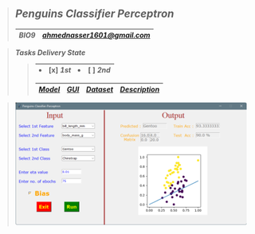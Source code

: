 > ## ***Penguins Classifier Perceptron***
> | ***BIO9*** | ***ahmednasser1601@gmail.com*** |
> | :-: | :-: |

> ***Tasks Delivery State***
>> | <li>[x] ***1st***</li> | <li>[ ] ***2nd***</li> |
>> | :-: | :-: |
>>
>> | <a href="Model.ipynb">***Model***</a> | <a href="GUI.ipynb">***GUI***</a> | <a href="penguins.csv">***Dataset***</a> | <a href="***Task Description.pdf">***Description***</a> |
>> | :-: | :-: | :-: | :-: |

> <img src="DEMO.png">





<!--
> | <a href="https://github.com/AhmedNasser1601">Ahmed Nasser</a> | <a href="https://github.com/YossefEFM">Yossef Essam</a> | <a href="https://github.com/dohaabdelfatah">Doha Abdelfattah</a> | <a href="https://github.com/mohamedKhaledBio">Mohamed Khaled</a> | <a href="https://github.com/abdelrahman-sedeek">Abdelrahman Tolba</a> |
> | :-: | :-: | :-: | :-: | :-: |
> | 20191701016 | 20191701269 | 20191701116 | 20191701163 | 20191701121 |
-->
